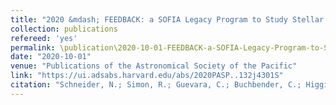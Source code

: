 ```yaml
---
title: "2020 &mdash; FEEDBACK: a SOFIA Legacy Program to Study Stellar Feedback in Regions of Massive Star Formation"
collection: publications
refereed: 'yes'
permalink: \publication\2020-10-01-FEEDBACK-a-SOFIA-Legacy-Program-to-Study-Stellar-Feedback-in
date: "2020-10-01"
venue: "Publications of the Astronomical Society of the Pacific"
link: "https://ui.adsabs.harvard.edu/abs/2020PASP..132j4301S"
citation: "Schneider, N.; Simon, R.; Guevara, C.; Buchbender, C.; Higgins, R. D.; Okada, Y.; Stutzki, J.; Güsten, R.; Anderson, L. D.; Bally, J.; Beuther, H.; Bonne, L.; Bontemps, S.; Chambers, E.; Csengeri, T.; Graf, U. U.; Gusdorf, A.; Jacobs, K.; Justen, M.; Kabanovic, S.; Karim, R.; Luisi, M.; Menten, K.; Mertens, M.; Mookerjea, B.; Ossenkopf-Okada, V.; Pabst, C.; Pound, M. W.; Richter, H.; Reyes, N.; Ricken, O.; Röllig, M.; Russeil, D.; Sánchez-Monge, Á.; Sandell, G.; Tiwari, M.; Wiesemeyer, H.; Wolfire, M.; Wyrowski, F.; Zavagno, A.; Tielens, A. G. G. M., Publications of the Astronomical Society of the Pacific, Volume 132, Issue 1016, id.104301, 19 pp."
---
```


